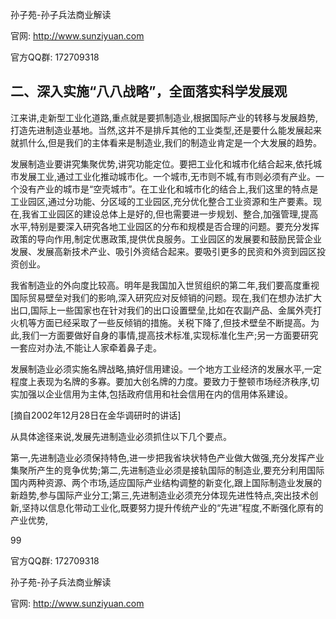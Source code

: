 孙子苑-孙子兵法商业解读

官网: http://www.sunziyuan.com

官方QQ群: 172709318

## 二、深入实施“八八战略”，全面落实科学发展观

江来讲,走新型工业化道路,重点就是要抓制造业,根据国际产业的转移与发展趋势,打造先进制造业基地。当然,这并不是排斥其他的工业类型,还是要什么能发展起来就抓什么,但是我们的主体看来是制造业,我们的制造业肯定是一个大发展的趋势。

发展制造业要讲究集聚优势,讲究功能定位。要把工业化和城市化结合起来,依托城市发展工业,通过工业化推动城市化。一个城市,无市则不城,有市则必须有产业。一个没有产业的城市是“空壳城市”。在工业化和城市化的结合上,我们这里的特点是工业园区,通过分功能、分区域的工业园区,充分优化整合工业资源和生产要素。现在,我省工业园区的建设总体上是好的,但也需要进一步规划、整合,加强管理,提高水平,特别是要深入研究各地工业园区的分布和规模是否合理的问题。要充分发挥政策的导向作用,制定优惠政策,提供优良服务。工业园区的发展要和鼓励民营企业发展、发展高新技术产业、吸引外资结合起来。要吸引更多的民资和外资到园区投资创业。

我省制造业的外向度比较高。明年是我国加入世贸组织的第二年,我们要高度重视国际贸易壁垒对我们的影响,深入研究应对反倾销的问题。现在,我们在想办法扩大出口,国际上一些国家也在针对我们的出口设置壁垒,比如在农副产品、金属外壳打火机等方面已经采取了一些反倾销的措施。关税下降了,但技术壁垒不断提高。为此,我们一方面要做好自身的事情,提高技术标准,实现标准化生产;另一方面要研究一套应对办法,不能让人家牵着鼻子走。

发展制造业必须实施名牌战略,搞好信用建设。一个地方工业经济的发展水平,一定程度上表现为名牌的多寡。要加大创名牌的力度。要致力于整顿市场经济秩序,切实加强以企业信用为主体,包括政府信用和社会信用在内的信用体系建设。

[摘自2002年12月28日在金华调研时的讲话]

从具体途径来说,发展先进制造业必须抓住以下几个要点。

第一,先进制造业必须保持特色,进一步把我省块状特色产业做大做强,充分发挥产业集聚所产生的竞争优势;第二,先进制造业必须是接轨国际的制造业,要充分利用国际国内两种资源、两个市场,适应国际产业结构调整的新变化,跟上国际制造业发展的新趋势,参与国际产业分工;第三,先进制造业必须充分体现先进性特点,突出技术创新,坚持以信息化带动工业化,既要努力提升传统产业的“先进”程度,不断强化原有的产业优势,

99

官方QQ群: 172709318

孙子苑-孙子兵法商业解读

官网: http://www.sunziyuan.com
